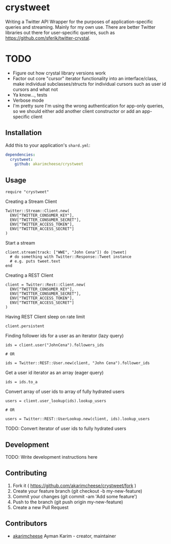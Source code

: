 # crystweet

Writing a Twitter API Wrapper for the purposes of application-specific queries and streaming. Mainly for my own use.
There are better Twitter libraries out there for user-specific queries, such as https://github.com/sferik/twitter-crystal.

# TODO

- Figure out how crystal library versions work
- Factor out core "cursor" iterator functionality into an interface/class, make individual subclasses/structs for individual cursors such as user id cursors and what not
- Ya know..., tests
- Verbose mode
- I'm pretty sure I'm using the wrong authentication for app-only queries, so we should either add another client constructor or add an app-specific client

## Installation

Add this to your application's `shard.yml`:

```yaml
dependencies:
  crystweet:
    github: akarimcheese/crystweet
```

## Usage

```crystal
require "crystweet"
```

Creating a Stream Client

```crystal
Twitter::Stream::Client.new(
  ENV["TWITTER_CONSUMER_KEY"], 
  ENV["TWITTER_CONSUMER_SECRET"], 
  ENV["TWITTER_ACCESS_TOKEN"],
  ENV["TWITTER_ACCESS_SECRET"]
)
```

Start a stream

```crystal
client.stream(track: ["WWE", "John Cena"]) do |tweet|
  # do something with Twitter::Response::Tweet instance
  # e.g. puts tweet.text
end
```

Creating a REST Client

```crystal
client = Twitter::Rest::Client.new(
  ENV["TWITTER_CONSUMER_KEY"], 
  ENV["TWITTER_CONSUMER_SECRET"], 
  ENV["TWITTER_ACCESS_TOKEN"],
  ENV["TWITTER_ACCESS_SECRET"]
)
```

Having REST Client sleep on rate limit
```crystal
client.persistent
```

Finding follower ids for a user as an iterator (lazy query)
```crystal
ids = client.user("JohnCena").followers_ids

# OR

ids = Twitter::REST::User.new(client, "John Cena").follower_ids
```

Get a user id iterator as an array (eager query)
```crystal
ids = ids.to_a
```

Convert array of user ids to array of fully hydrated users
```crystal
users = client.user_lookup(ids).lookup_users

# OR

users = Twitter::REST::UserLookup.new(client, ids).lookup_users
```

TODO: Convert iterator of user ids to fully hydrated users

## Development

TODO: Write development instructions here

## Contributing

1. Fork it ( https://github.com/akarimcheese/crystweet/fork )
2. Create your feature branch (git checkout -b my-new-feature)
3. Commit your changes (git commit -am 'Add some feature')
4. Push to the branch (git push origin my-new-feature)
5. Create a new Pull Request

## Contributors

- [akarimcheese](https://github.com/[akarimcheese]) Ayman Karim - creator, maintainer
